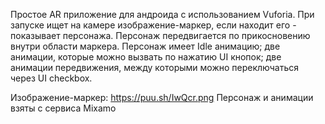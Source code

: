 Простое AR приложение для андроида с использованием Vuforia.
При запуске ищет на камере изображение-маркер, если находит его - показывает персонажа.
Персонаж передвигается по прикосновению внутри области маркера.
Персонаж имеет Idle анимацию; две анимации, которые можно вызвать по нажатию UI кнопок; две анимации передвижения, между которыми можно переключаться через UI checkbox.

Изображение-маркер: https://puu.sh/IwQcr.png
Персонаж и анимации взяты с сервиса Mixamo